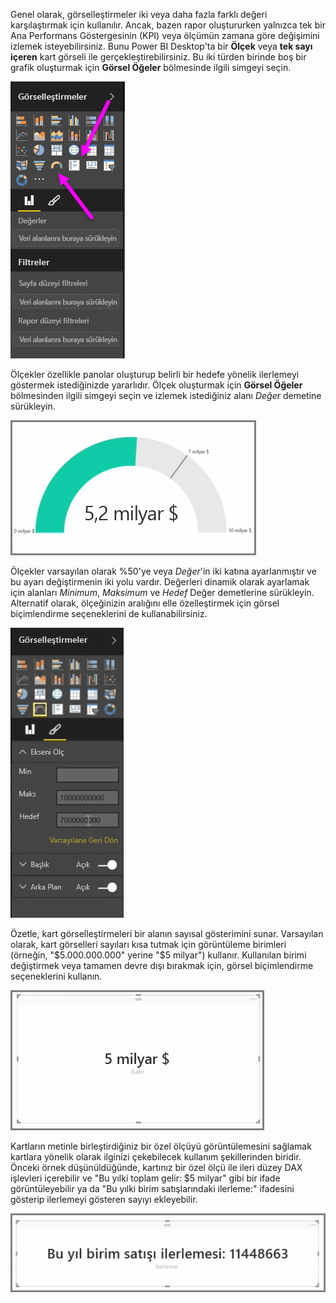 Genel olarak, görselleştirmeler iki veya daha fazla farklı değeri karşılaştırmak için kullanılır. Ancak, bazen rapor oluştururken yalnızca tek bir Ana Performans Göstergesinin (KPI) veya ölçümün zamana göre değişimini izlemek isteyebilirsiniz. Bunu Power BI Desktop'ta bir **Ölçek** veya **tek sayı içeren** kart görseli ile gerçekleştirebilirsiniz. Bu iki türden birinde boş bir grafik oluşturmak için **Görsel Öğeler** bölmesinde ilgili simgeyi seçin.

![](media/3-9-create-gauges-cards/3-9_1.png)

Ölçekler özellikle panolar oluşturup belirli bir hedefe yönelik ilerlemeyi göstermek istediğinizde yararlıdır. Ölçek oluşturmak için **Görsel Öğeler** bölmesinden ilgili simgeyi seçin ve izlemek istediğiniz alanı *Değer* demetine sürükleyin.

![](media/3-9-create-gauges-cards/3-9_1a.png)

Ölçekler varsayılan olarak %50'ye veya *Değer*'in iki katına ayarlanmıştır ve bu ayarı değiştirmenin iki yolu vardır. Değerleri dinamik olarak ayarlamak için alanları *Minimum*, *Maksimum* ve *Hedef* Değer demetlerine sürükleyin. Alternatif olarak, ölçeğinizin aralığını elle özelleştirmek için görsel biçimlendirme seçeneklerini de kullanabilirsiniz.

![](media/3-9-create-gauges-cards/3-9_2.png)

Özetle, kart görselleştirmeleri bir alanın sayısal gösterimini sunar. Varsayılan olarak, kart görselleri sayıları kısa tutmak için görüntüleme birimleri (örneğin, "$5.000.000.000" yerine "$5 milyar") kullanır. Kullanılan birimi değiştirmek veya tamamen devre dışı bırakmak için, görsel biçimlendirme seçeneklerini kullanın.

![](media/3-9-create-gauges-cards/3-9_3.png)

Kartların metinle birleştirdiğiniz bir özel ölçüyü görüntülemesini sağlamak kartlara yönelik olarak ilginizi çekebilecek kullanım şekillerinden biridir. Önceki örnek düşünüldüğünde, kartınız bir özel ölçü ile ileri düzey DAX işlevleri içerebilir ve "Bu yılki toplam gelir: $5 milyar" gibi bir ifade görüntüleyebilir ya da "Bu yılki birim satışlarındaki ilerleme:" ifadesini gösterip ilerlemeyi gösteren sayıyı ekleyebilir.

![](media/3-9-create-gauges-cards/3-9_4.png)

